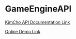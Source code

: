 # GameEngineAPI
[KimCho API Documentation Link](https://kimdav011.github.io/GameEngineAPI/API\Documentation/out/index.html)

[Online Demo Link](http://gameengineapi-env.eba-itxjse22.us-west-1.elasticbeanstalk.com)
